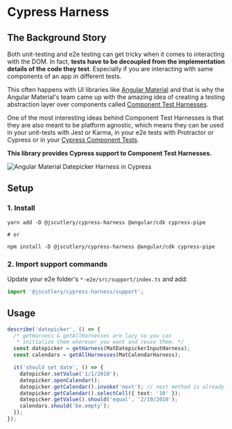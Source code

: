 # Cypress Harness

## The Background Story

Both unit-testing and e2e testing can get tricky when it comes to interacting with the DOM. In fact, **tests have to be decoupled from the implementation details of the code they test**. Especially if you are interacting with same components of an app in different tests.

This often happens with UI libraries like [Angular Material](https://material.angular.io/) and that is why the Angular Material's team came up with the amazing idea of creating a testing abstraction layer over components called [Component Test Harnesses](https://material.angular.io/cdk/test-harnesses/overview).

One of the most interesting ideas behind Component Test Harnesses is that they are also meant to be platform agnostic, which means they can be used in your unit-tests with Jest or Karma, in your e2e tests with Protractor or Cypress or in your [Cypress Component Tests](../cypress-mount/README.md).

**This library provides Cypress support to Component Test Harnesses.**

![Angular Material Datepicker Harness in Cypress](./cypress-harness.gif)

## Setup

### 1. Install

```shell
yarn add -D @jscutlery/cypress-harness @angular/cdk cypress-pipe

# or

npm install -D @jscutlery/cypress-harness @angular/cdk cypress-pipe
```

### 2. Import support commands

Update your e2e folder's `*-e2e/src/support/index.ts` and add:

```ts
import '@jscutlery/cypress-harness/support';
```

## Usage

```ts
describe('datepicker', () => {
  /* getHarness & getAllHarnesses are lazy so you can
   * initialize them wherever you want and reuse them. */
  const datepicker = getHarness(MatDatepickerInputHarness);
  const calendars = getAllHarnesses(MatCalendarHarness);

  it('should set date', () => {
    datepicker.setValue('1/1/2010');
    datepicker.openCalendar();
    datepicker.getCalendar().invoke('next'); // next method is already used
    datepicker.getCalendar().selectCell({ text: '10' });
    datepicker.getValue().should('equal', '2/10/2010');
    calendars.should('be.empty');
  });
});
```
